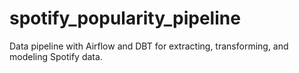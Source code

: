 # spotify_popularity_pipeline
Data pipeline with Airflow and DBT for extracting, transforming, and modeling Spotify data.
